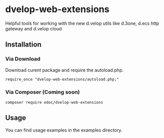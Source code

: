 # dvelop-web-extensions
Helpful tools for working with the new d.velop utils like d.3one, d.ecs http gateway and d.velop cloud
## Installation
### Via Download
Download curent package and require the autoload.php.

```require_once "dvelop-web-extensions/autoload.php;"``` 
### Via Composer (Coming soon)
```composer require edoc/dvelop-web-extensions``` 
## Usage
You can find usage examples in the examples directory.